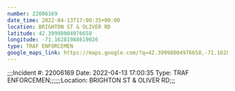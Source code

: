 ```yaml
---
number: 22006169
date_time: 2022-04-13T17:00:35+00:00
location: BRIGHTON ST & OLIVER RD
latitude: 42.39998004976658
longitude: -71.16281988619026
type: TRAF ENFORCEMEN
google_maps_link: https://maps.google.com/?q=42.39998004976658,-71.16281988619026
---
```


;;;Incident #: 22006169  Date: 2022-04-13 17:00:35   Type: TRAF ENFORCEMEN;;;;;;Location: BRIGHTON ST & OLIVER RD;;;
